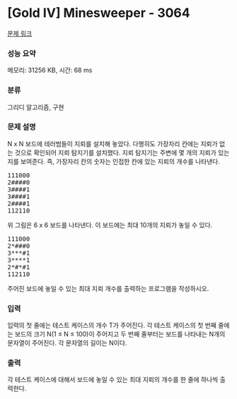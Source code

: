 # [Gold IV] Minesweeper - 3064 

[문제 링크](https://www.acmicpc.net/problem/3064) 

### 성능 요약

메모리: 31256 KB, 시간: 68 ms

### 분류

그리디 알고리즘, 구현

### 문제 설명

<p>N x N 보드에 테러범들이 지뢰를 설치해 놓았다. 다행히도 가장자리 칸에는 지뢰가 없는 것으로 확인되어 지뢰 탐지기를 설치했다. 지뢰 탐지기는 주변에 몇 개의 지뢰가 있는지를 보여준다. 즉, 가장자리 칸의 숫자는 인접한 칸에 있는 지뢰의 개수를 나타낸다.</p>

<pre>111000
2####0
3####1
3####1
2####1
112110
</pre>

<p>위 그림은 6 x 6 보드를 나타낸다. 이 보드에는 최대 10개의 지뢰가 놓일 수 있다.</p>

<pre>111000
2*###0
3***#1
3****1
2*#*#1
112110
</pre>

<p>주어진 보드에 놓일 수 있는 최대 지뢰 개수를 출력하는 프로그램을 작성하시오.</p>

### 입력 

 <p>입력의 첫 줄에는 테스트 케이스의 개수 T가 주어진다. 각 테스트 케이스의 첫 번째 줄에는 보드의 크기 N(1 ≤ N ≤ 100)이 주어지고 두 번째 줄부터는 보드를 나타내는 N개의 문자열이 주어진다. 각 문자열의 길이는 N이다.</p>

### 출력 

 <p>각 테스트 케이스에 대해서 보드에 놓일 수 있는 최대 지뢰의 개수를 한 줄에 하나씩 출력한다.</p>

